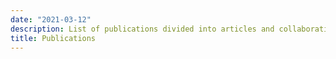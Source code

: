 ```yaml
---
date: "2021-03-12"
description: List of publications divided into articles and collaborations
title: Publications
---
```

